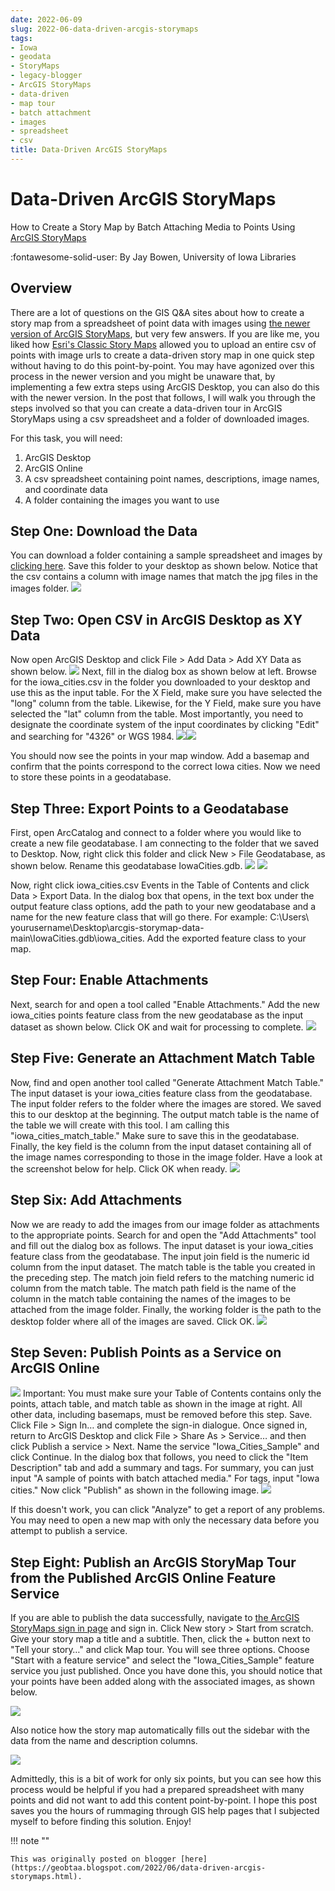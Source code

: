 ```yaml
---
date: 2022-06-09
slug: 2022-06-data-driven-arcgis-storymaps
tags:
- Iowa
- geodata
- StoryMaps
- legacy-blogger
- ArcGIS StoryMaps
- data-driven
- map tour
- batch attachment
- images
- spreadsheet
- csv
title: Data-Driven ArcGIS StoryMaps
---
```


# Data-Driven ArcGIS StoryMaps

How to Create a Story Map by Batch Attaching Media to Points Using [ArcGIS StoryMaps](https://www.esri.com/en-us/arcgis/products/arcgis-storymaps/overview) 

:fontawesome-solid-user: By Jay Bowen, University of Iowa Libraries 

## Overview 

There are a lot of questions on the GIS Q&A sites about how to create a story map from a spreadsheet of point data with images using [the newer version of ArcGIS StoryMaps](https://www.esri.com/en-us/arcgis/products/arcgis-storymaps/overview), but very few answers. If you are like me, you liked how [Esri's Classic Story Maps](https://storymaps-classic.arcgis.com/en/) allowed you to upload an entire csv of points with image urls to create a data-driven story map in one quick step without having to do this point-by-point. You may have agonized over this process in the newer version and you might be unaware that, by implementing a few extra steps using ArcGIS Desktop, you can also do this with the newer version. In the post that follows, I will walk you through the steps involved so that you can create a data-driven tour in ArcGIS StoryMaps using a csv spreadsheet and a folder of downloaded images. <!-- more --> 

For this task, you will need: 

1. ArcGIS Desktop 
2. ArcGIS Online 
3. A csv spreadsheet containing point names, descriptions, image names, and coordinate data 
4. A folder containing the images you want to use 

## Step One: Download the Data 

You can download a folder containing a sample spreadsheet and images by [clicking here](https://github.com/jebowe3/arcgis-storymap-data/archive/refs/heads/main.zip). Save this folder to your desktop as shown below. Notice that the csv contains a column with image names that match the jpg files in the images folder. ![](https://lh6.googleusercontent.com/4C1tiL_vvb2hpbFp4JBeBnbC-BHS9diIiP-wSRwXIVNRA28p4jcjREDP_kHhkzWdYDUgXIhl6GpLNvNt3gKqBm6puC23tuqBkAUcXtEFn-ryUJzvbo2vErLWHkrXHVZrxyiPNWjCGTMm_mJCPw) 

## Step Two: Open CSV in ArcGIS Desktop as XY Data 

Now open ArcGIS Desktop and click File > Add Data > Add XY Data as shown below. ![](https://lh5.googleusercontent.com/weHujZ406PkLmEfWvf30ROoTnPCg4JdouSbHvkvTK_P5n2bq6phcGRvWIMWKIxQRmms1minfNJmk8s51WFSyHyiyKFlHbR55NO1bQ1Vby8A9Y7n5A0O0ZzeN47Ffv9SFxsIe_498XBcgY2JCaQ) Next, fill in the dialog box as shown below at left. Browse for the iowa_cities.csv in the folder you downloaded to your desktop and use this as the input table. For the X Field, make sure you have selected the "long" column from the table. Likewise, for the Y Field, make sure you have selected the "lat" column from the table. Most importantly, you need to designate the coordinate system of the input coordinates by clicking "Edit" and searching for "4326" or WGS 1984. ![](https://lh6.googleusercontent.com/iLvUjDFCNEP7QieqJmE3rcYJ0izkX_T6nEWuiY766pb1_vK1MzpzjFJml35YJUHre6NvIGUL6hy8vKq31ehK1CBHDWGveqxFrqssa3DPshdE7kdxnqyT5ajOuRdIXtAfhAXPZpaehW4_IvMJfg)![](https://lh6.googleusercontent.com/nsYoFTrnIklWr6DDrNg5M26VqNjxn0WQcZJN7xdmoHJjODYz6Qgof3mLajAAmpkH5hYBONqe3BsyG_Drf4pQG0qq_Vrd7oSauuCPeybiVFuzk4fWdRUJvXYwNFYmCeQuQbPdnOa1nfZ7Fo0fKA) 

You should now see the points in your map window. Add a basemap and confirm that the points correspond to the correct Iowa cities. Now we need to store these points in a geodatabase. 

## Step Three: Export Points to a Geodatabase 

First, open ArcCatalog and connect to a folder where you would like to create a new file geodatabase. I am connecting to the folder that we saved to Desktop. Now, right click this folder and click New > File Geodatabase, as shown below. Rename this geodatabase IowaCities.gdb. ![](https://lh5.googleusercontent.com/c4lAJM8_W2tRt5ysR1z4ZWKZHPYIDAtVjlh_KCqbooSVTK408jGHOKkX01XH5gqiZoPN_auPC-SKYJP9PnRRuTdXqOIrcWIfODBFi-4i9pRQQEuwccu8RJTsyuZ6QoQlnEqJ5c6Bf4XsFMCqnA) ![](https://lh5.googleusercontent.com/oocnOds2LKgr4u_s0x13qB_aHTwyguRh8D1zRivuCrnTKgzraX2xOtDqRvB220keX-Se-dVUByVA3NKgP3WHzBbeLc0CeXmvylJKB98-qLPzGTTeBEteQKgD9S8rpIHi2YHUMUtbCUA4jfP_xA) 

Now, right click iowa_cities.csv Events in the Table of Contents and click Data > Export Data. In the dialog box that opens, in the text box under the output feature class options, add the path to your new geodatabase and a name for the new feature class that will go there. For example: C:\Users\ yourusername\Desktop\arcgis-storymap-data- main\IowaCities.gdb\iowa_cities. Add the exported feature class to your map. 

## Step Four: Enable Attachments 

Next, search for and open a tool called "Enable Attachments." Add the new iowa_cities points feature class from the new geodatabase as the input dataset as shown below. Click OK and wait for processing to complete. ![](https://lh5.googleusercontent.com/3WHM9UYf6C_7nivB2bzk-syw2RL2UuUBE6UsvMIUs8hsbFPEhiibvwnHstwxQpFj-2n-SKLvPgTTDi_fEFrGWXaaV5is7Afw6eziosIMQ4lZ6BGPp_BSRAmE41Cr_6FhrJNe-Hgv1EjVENb7Sw) 

## Step Five: Generate an Attachment Match Table 

Now, find and open another tool called "Generate Attachment Match Table." The input dataset is your iowa_cities feature class from the geodatabase. The input folder refers to the folder where the images are stored. We saved this to our desktop at the beginning. The output match table is the name of the table we will create with this tool. I am calling this "iowa_cities_match_table." Make sure to save this in the geodatabase. Finally, the key field is the column from the input dataset containing all of the image names corresponding to those in the image folder. Have a look at the screenshot below for help. Click OK when ready. ![](https://lh3.googleusercontent.com/mc0mGSGBrIpbyPPCeX2Ier-nCfduLZv4yyGxRlzEkIwk1fqmUi0eoaOxfxcmCvn5Mupw8jXcHdkIJlxnuKohKulwil-LpkYP0Pk2_IVTTzlBRTFAz_Ko5tVYyUkGd0-hSPxDiL1p3fyEOUSEoQ) 

## Step Six: Add Attachments 

Now we are ready to add the images from our image folder as attachments to the appropriate points. Search for and open the "Add Attachments" tool and fill out the dialog box as follows. The input dataset is your iowa_cities feature class from the geodatabase. The input join field is the numeric id column from the input dataset. The match table is the table you created in the preceding step. The match join field refers to the matching numeric id column from the match table. The match path field is the name of the column in the match table containing the names of the images to be attached from the image folder. Finally, the working folder is the path to the desktop folder where all of the images are saved. Click OK. ![](https://lh3.googleusercontent.com/wSbxNAOG7Jsa0Kr5YMyMpIR0Ya3_UWOtKEGem7Z7htBzZDBStrUuyCXD66oHqrFoZvWNXTjP3RzVBZrsZvZ96E2DOengtAvTAvgVG7DknxFp62bR5laGFE2zNETr955_CV0RfLAa8Z51kl1-Xg) 

## Step Seven: Publish Points as a Service on ArcGIS Online 

![](https://lh4.googleusercontent.com/y9AsySfVYthQRwB2OerFqL4V_8hJjVtYqd_PU8AEBQdsQceQo11YVdmtB4msPZnTDFdNzZ32HK17vrF9vRrreZ8oyiPXOsIMqowByQbLJm3gvQ_cKVt8H1vQnUcrZ38vPhNk4E6hMJkaZbA0hA) Important: You must make sure your Table of Contents contains only the points, attach table, and match table as shown in the image at right. All other data, including basemaps, must be removed before this step. Save. Click File > Sign In… and complete the sign-in dialogue. Once signed in, return to ArcGIS Desktop and click File > Share As > Service… and then click Publish a service > Next. Name the service "Iowa_Cities_Sample" and click Continue. In the dialog box that follows, you need to click the "Item Description" tab and add a summary and tags. For summary, you can just input "A sample of points with batch attached media." For tags, input "Iowa cities." Now click "Publish" as shown in the following image. ![](https://lh6.googleusercontent.com/EtmTFgV-oAw3KHLNrxZB1js4W-7fdrVSAa_ikm-o2qcbB_BJnMwiEmno94yLYR5XTKSGWszEFtvY0C8AFub5wcOEWejtKKDec3LNhkr3EmDOc9wNPgeSUyFYRjt0w0FYuSpT7-2tb-D3JY_XZQ) 

If this doesn't work, you can click "Analyze" to get a report of any problems. You may need to open a new map with only the necessary data before you attempt to publish a service. 

## Step Eight: Publish an ArcGIS StoryMap Tour from the Published ArcGIS Online Feature Service 

If you are able to publish the data successfully, navigate to [the ArcGIS StoryMaps sign in page](https://storymaps.arcgis.com/) and sign in. Click New story > Start from scratch. Give your story map a title and a subtitle. Then, click the + button next to "Tell your story…" and click Map tour. You will see three options. Choose "Start with a feature service" and select the "Iowa_Cities_Sample" feature service you just published. Once you have done this, you should notice that your points have been added along with the associated images, as shown below. 

![](https://lh4.googleusercontent.com/ZlhS0myg3in0HncsaU4FQdm5hrGSQjxL3wDt6iv9_LAz1duTP08EYb88l2rWqDGxyZyNSveG9Q-t1LzkWrooye8IVFfBWiDQWHiFLsX75x2raMjlVrnR-wW8AU8KWVdU6EwQWhKrjUWAP6l6Qg) 

Also notice how the story map automatically fills out the sidebar with the data from the name and description columns. 

![](https://lh4.googleusercontent.com/g7uGrZGM03pB-xCsPOtTUhJCQCpdyNkVLOLlJw3yWxdI1A83X1ScQsUYX6chNmS9RKNfujdholT37HU_KucG5Iy1bhv5_P0AhEJRVCkvAVt2XcZRnRqEL_iqliNNYHO-Rb1gUN9hYCKUdpLiyQ) 

Admittedly, this is a bit of work for only six points, but you can see how this process would be helpful if you had a prepared spreadsheet with many points and did not want to add this content point-by-point. I hope this post saves you the hours of rummaging through GIS help pages that I subjected myself to before finding this solution. Enjoy!

!!! note ""

	This was originally posted on blogger [here](https://geobtaa.blogspot.com/2022/06/data-driven-arcgis-storymaps.html).

